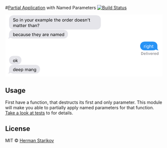 #[Partial Application](https://github.com/MostlyAdequate/mostly-adequate-guide/blob/master/ch4.md) with Named Parameters [![Build Status](https://travis-ci.org/Hermanya/partial-application-with-named-parameters.svg?branch=master)](https://travis-ci.org/Hermanya/partial-application-with-named-parameters)

![screenshot](screenshot.png)

## Usage

First have a function, that destructs its first and only parameter.
This module will make you able to partially apply named parameters for that function.
[Take a look at tests](test.js) to for details.

## License

MIT © [Herman Starikov](http://hermanya.github.io)
